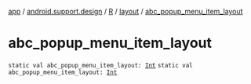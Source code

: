 [app](../../../index.md) / [android.support.design](../../index.md) / [R](../index.md) / [layout](index.md) / [abc_popup_menu_item_layout](.)

# abc_popup_menu_item_layout

`static val abc_popup_menu_item_layout: `[`Int`](https://kotlinlang.org/api/latest/jvm/stdlib/kotlin/-int/index.html)
`static val abc_popup_menu_item_layout: `[`Int`](https://kotlinlang.org/api/latest/jvm/stdlib/kotlin/-int/index.html)